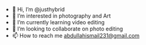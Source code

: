 - 👋 Hi, I’m @justhybrid
- 👀 I’m interested in photography and Art
- 🌱 I’m currently learning video editing
- 💞️ I’m looking to collaborate on photo editing
- 📫 How to reach me abdullahismail231@gmail.com

<!---
justhybrid/justhybrid is a ✨ special ✨ repository because its `README.md` (this file) appears on your GitHub profile.
You can click the Preview link to take a look at your changes.
--->
